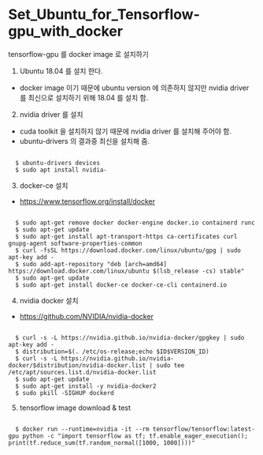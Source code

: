 # Set_Ubuntu_for_Tensorflow-gpu_with_docker

tensorflow-gpu 를 docker image 로 설치하기

1. Ubuntu 18.04 를 설치 한다.
  * docker image 이기 때문에 ubuntu version 에 의존하지 않지만 nvidia driver 를 최신으로 설치하기 위해 18.04 를 설치 함.

2. nvidia driver 를 설치
  * cuda toolkit 을 설치하지 않기 때문에 nvidia driver 를 설치해 주어야 함.
  * ubuntu-drivers 의 결과중 최신을 설치해 줌.
  <pre><code>
  $ ubuntu-drivers devices
  $ sudo apt install nvidia-<version>
</code></pre>
3. docker-ce 설치
  - https://www.tensorflow.org/install/docker
  <pre><code>
  $ sudo apt-get remove docker docker-engine docker.io containerd runc
  $ sudo apt-get update
  $ sudo apt-get install apt-transport-https ca-certificates curl gnupg-agent software-properties-common
  $ curl -fsSL https://download.docker.com/linux/ubuntu/gpg | sudo apt-key add -
  $ sudo add-apt-repository "deb [arch=amd64] https://download.docker.com/linux/ubuntu $(lsb_release -cs) stable"
  $ sudo apt-get update
  $ sudo apt-get install docker-ce docker-ce-cli containerd.io
</code></pre>
4. nvidia docker 설치
  - https://github.com/NVIDIA/nvidia-docker
<pre><code>
  $ curl -s -L https://nvidia.github.io/nvidia-docker/gpgkey | sudo apt-key add -
  $ distribution=$(. /etc/os-release;echo $ID$VERSION_ID)
  $ curl -s -L https://nvidia.github.io/nvidia-docker/$distribution/nvidia-docker.list | sudo tee /etc/apt/sources.list.d/nvidia-docker.list
  $ sudo apt-get update
  $ sudo apt-get install -y nvidia-docker2
  $ sudo pkill -SIGHUP dockerd
</code></pre>
5. tensorflow image download & test
<pre><code>
  $ docker run --runtime=nvidia -it --rm tensorflow/tensorflow:latest-gpu python -c "import tensorflow as tf; tf.enable_eager_execution(); print(tf.reduce_sum(tf.random_normal([1000, 1000])))"
</code></pre>
